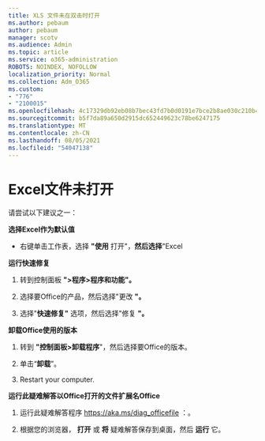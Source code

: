 ```yaml
---
title: XLS 文件未在双击时打开
ms.author: pebaum
author: pebaum
manager: scotv
ms.audience: Admin
ms.topic: article
ms.service: o365-administration
ROBOTS: NOINDEX, NOFOLLOW
localization_priority: Normal
ms.collection: Adm_O365
ms.custom:
- "776"
- "2100015"
ms.openlocfilehash: 4c17329db92eb08b7bec43fd7b0d0191e7bce2b8ae030c210b46baf6b76e9bbf
ms.sourcegitcommit: b5f7da89a650d2915dc652449623c78be6247175
ms.translationtype: MT
ms.contentlocale: zh-CN
ms.lasthandoff: 08/05/2021
ms.locfileid: "54047138"
---
```

# <a name="excel-file-doesnt-open"></a>Excel文件未打开

请尝试以下建议之一：

**选择Excel作为默认值**

* 右键单击工作表，选择 **"使用** 打开"，**然后选择**"Excel

**运行快速修复**

1. 转到控制面板 **">程序>程序和功能"。**

2. 选择要Office的产品，然后选择"更改 **"。**

3. 选择"**快速修复"** 选项，然后选择"修复 **"。**

**卸载Office使用的版本**

1. 转到 **"控制面板>卸载程序**"，然后选择要Office的版本。

2. 单击“**卸载**”。

3. Restart your computer.

**运行此疑难解答以Office打开的文件扩展名Office**

1. 运行此疑难解答程序 https://aka.ms/diag_officefile ：。

2. 根据您的浏览器， **打开** 或 **将** 疑难解答保存到桌面，然后 **运行** 它。
